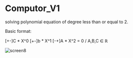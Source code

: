 # Computor_V1
solving polynomial equation of degree less than or equal to 2.

Basic format:

[+-]C * X^0 [+-]b * X^1 [-+]A * X^2 = 0 / A,B,C ∈ ℝ

![screen8](https://user-images.githubusercontent.com/50439217/150662044-e9e70d74-bee1-447d-b1e8-22563583c13c.gif)
